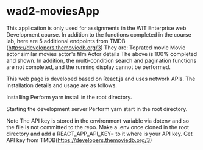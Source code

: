 # wad2-moviesApp

This application is only used for assignments in the WIT Enterprise web Development course.
In addition to the functions completed in the course lab, here are 5 additional endpoints from TMDB (https://developers.themoviedb.org/3)
They are:
    Toprated movie
    Movie actor
    similar movies
    actor's film
    Actor details
The above is 100% completed and shown.
In addition, the multi-condition search and pagination functions are not completed, and the running display cannot be performed.









This web page is developed based on React.js and uses network APIs. The installation details and usage are as follows.

Installing
Perform yarn install in the root directory.

Starting the development server
Perform yarn start in the root directory.

Note
The API key is stored in the environment variable via dotenv and so the file is not committed to the repo. Make a .env once cloned in the root directory and add a REACT_APP_API_KEY=<value> to it where <value> is your API key. Get  API key from TMDB(https://developers.themoviedb.org/3)
